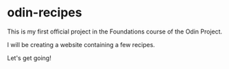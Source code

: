 # odin-recipes
This is my first official project in the Foundations course of the Odin Project.

I will be creating a website containing a few recipes. 

Let's get going!